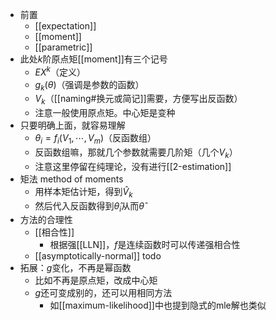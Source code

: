 - 前置
  - [[expectation]]
  - [[moment]]
  - [[parametric]]
- 此处$k$阶原点矩[[moment]]有三个记号
  - $EX^k$（定义）
  - $g_k(\theta)$（强调是参数的函数）
  - $V_k$（[[naming#换元或简记]]需要，方便写出反函数）
  - 注意一般使用原点矩。中心矩是变种
- 只要明确上面，就容易理解
  - $\theta_i = f_i(V_1,\cdots,V_m)$（反函数组）
  - 反函数组嘛，那就几个参数就需要几阶矩（几个$V_k$）
  - 注意这里停留在纯理论，没有进行[[2-estimation]]
- 矩法 method of moments
  - 用样本矩估计矩，得到$\hat V_k$
  - 然后代入反函数得到$\hat\theta_i$从而$\hat \theta$
- 方法的合理性
  - [[相合性]]
    - 根据强[[LLN]]，$f$是连续函数时可以传递强相合性
  - [[asymptotically-normal]] todo
- 拓展：$g$变化，不再是幂函数
  - 比如不再是原点矩，改成中心矩
  - $g$还可变成别的，还可以用相同方法
    - 如[[maximum-likelihood]]中也提到隐式的mle解也类似